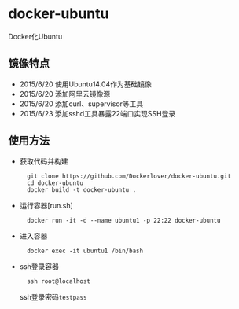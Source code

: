 # docker-ubuntu
Docker化Ubuntu

## 镜像特点

- 2015/6/20 使用Ubuntu14.04作为基础镜像
- 2015/6/20 添加阿里云镜像源
- 2015/6/20 添加curl、supervisor等工具
- 2015/6/23 添加sshd工具暴露22端口实现SSH登录

## 使用方法

- 获取代码并构建

        git clone https://github.com/Dockerlover/docker-ubuntu.git
        cd docker-ubuntu
        docker build -t docker-ubuntu .

- 运行容器[run.sh]

        docker run -it -d --name ubuntu1 -p 22:22 docker-ubuntu

- 进入容器

        docker exec -it ubuntu1 /bin/bash

- ssh登录容器
        
        ssh root@localhost

    ssh登录密码`testpass`



